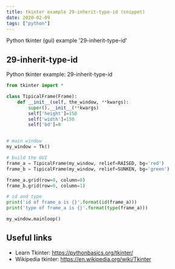 ```yaml
---
title: tkinter example 29-inherit-type-id (snippet)
date: 2020-02-09
tags: ["python"]
---
```

Python tkinter (gui) example '29-inherit-type-id'


## 29-inherit-type-id

Python tkinter example: 29-inherit-type-id

```python
from tkinter import *

class TipicalFrame(Frame):
    def __init__(self, the_window, **kwargs):
        super().__init__(**kwargs)
        self['height']=150
        self['width']=150
        self['bd']=8


# main window
my_window = Tk()

# build the GUI
frame_a = TipicalFrame(my_window, relief=RAISED, bg='red')
frame_b = TipicalFrame(my_window, relief=SUNKEN, bg='green')

frame_a.grid(row=0, column=0)
frame_b.grid(row=0, column=1)

# id and type
print('id of frame_a is {}'.format(id(frame_a)))
print('type of frame_a is {}'.format(type(frame_a)))

my_window.mainloop()


```

## Useful links

- Learn Tkinter: https://pythonbasics.org/tkinter/
- Wikipedia tkinter: https://en.wikipedia.org/wiki/Tkinter
